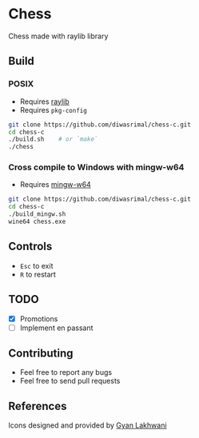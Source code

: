 # Chess

Chess made with raylib library

## Build

### POSIX

* Requires [raylib](https://www.raylib.com/)
* Requires `pkg-config`

```sh
git clone https://github.com/diwasrimal/chess-c.git
cd chess-c
./build.sh    # or `make`
./chess
```

### Cross compile to Windows with mingw-w64

* Requires [mingw-w64](https://www.mingw-w64.org/)

```sh
git clone https://github.com/diwasrimal/chess-c.git
cd chess-c
./build_mingw.sh
wine64 chess.exe
```

## Controls
* `Esc` to exit
* `R` to restart

## TODO
- [x] Promotions
- [ ] Implement en passant

## Contributing
- Feel free to report any bugs
- Feel free to send pull requests

## References
Icons designed and provided by [Gyan Lakhwani](https://github.com/gyanl)